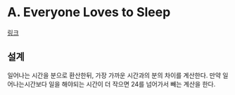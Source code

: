 # A. Everyone Loves to Sleep

[링크](https://codeforces.com/contest/1714/problem/A)


## 설계

일어나는 시간을 분으로 환산한뒤, 가장 가까운 시간과의 분의 차이를 계산한다. 만약 일어나는시간보다 일을 해야되는 시간이 더 작으면 24를 넘어가서 빼는 계산을 한다.